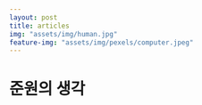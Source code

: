 ```yaml
---
layout: post
title: articles
img: "assets/img/human.jpg"
feature-img: "assets/img/pexels/computer.jpeg"
---
```


# 준원의 생각